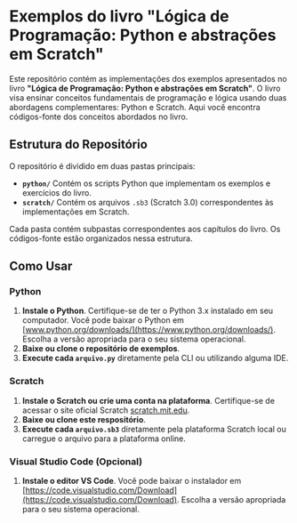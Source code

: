 # Exemplos do livro "Lógica de Programação: Python e abstrações em Scratch"

Este repositório contém as implementações dos exemplos apresentados no livro **"Lógica de Programação: Python e abstrações em Scratch"**. O livro visa ensinar conceitos fundamentais de programação e lógica usando duas abordagens complementares: Python e Scratch. Aqui você encontra códigos-fonte dos conceitos abordados no livro.

## Estrutura do Repositório

O repositório é dividido em duas pastas principais:
- **`python/`** Contém os scripts Python que implementam os exemplos e exercícios do livro.
- **`scratch/`** Contém os arquivos `.sb3` (Scratch 3.0) correspondentes às implementações em Scratch.

Cada pasta contém subpastas correspondentes aos capítulos do livro. Os códigos-fonte estão organizados nessa estrutura.

## Como Usar

### Python
1. **Instale o Python**. Certifique-se de ter o Python 3.x instalado em seu computador. Você pode baixar o Python em [www.python.org/downloads/](https://www.python.org/downloads/). Escolha a versão apropriada para o seu sistema operacional.
2. **Baixe ou clone o repositório de exemplos**.
3. **Execute cada `arquivo.py`** diretamente pela CLI ou utilizando alguma IDE.

### Scratch
1. **Instale o Scratch ou crie uma conta na plataforma**. Certifique-se de acessar o site oficial Scratch [scratch.mit.edu](https://scratch.mit.edu/).
2. **Baixe ou clone este respositório**.
3. **Execute cada `arquivo.sb3`** diretamente pela plataforma Scratch local ou carregue o arquivo para a plataforma online.

### Visual Studio Code (Opcional)
1. **Instale o editor VS Code**. Você pode baixar o instalador em [https://code.visualstudio.com/Download](https://code.visualstudio.com/Download). Escolha a versão apropriada para o seu sistema operacional.
